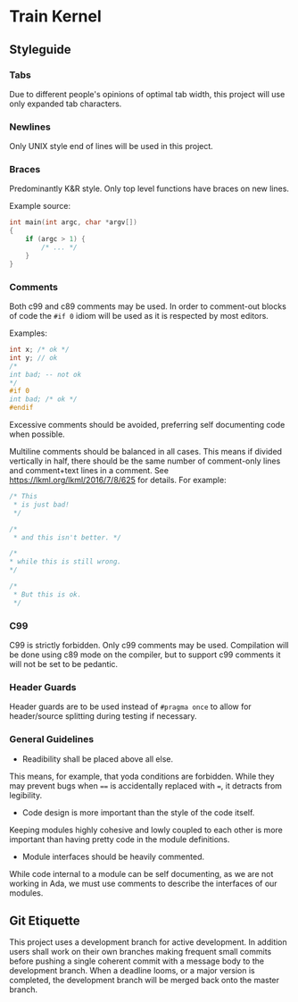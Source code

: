 # Train Kernel

## Styleguide

### Tabs

Due to different people's opinions of optimal tab width, this project will use
only expanded tab characters.

### Newlines

Only UNIX style end of lines will be used in this project.

### Braces

Predominantly K&R style. Only top level functions have braces on new lines.

Example source:

```c
int main(int argc, char *argv[])
{
    if (argc > 1) {
        /* ... */
    }
}
```

### Comments

Both c99 and c89 comments may be used. In order to comment-out blocks of code
the `#if 0` idiom will be used as it is respected by most editors.

Examples:

```c
int x; /* ok */
int y; // ok
/*
int bad; -- not ok
*/
#if 0
int bad; /* ok */
#endif
```

Excessive comments should be avoided, preferring self documenting code when
possible.

Multiline comments should be balanced in all cases. This means if divided
vertically in half, there should be the same number of comment-only lines and
comment+text lines in a comment. See https://lkml.org/lkml/2016/7/8/625 for details. For example:

```c
/* This
 * is just bad!
 */

/*
 * and this isn't better. */

/*
* while this is still wrong.
*/

/*
 * But this is ok.
 */
```

### C99

C99 is strictly forbidden. Only c99 comments may be used. Compilation will be
done using c89 mode on the compiler, but to support c99 comments it will not be
set to be pedantic.

### Header Guards

Header guards are to be used instead of `#pragma once` to allow for
header/source splitting during testing if necessary.

### General Guidelines

 - Readibility shall be placed above all else.

This means, for example, that yoda conditions are forbidden. While they may
prevent bugs when `==` is accidentally replaced with `=`, it detracts from
legibility.

 - Code design is more important than the style of the code itself.

Keeping modules highly cohesive and lowly coupled to each other is more
important than having pretty code in the module definitions.

 - Module interfaces should be heavily commented.

While code internal to a module can be self documenting, as we are not working
in Ada, we must use comments to describe the interfaces of our modules.

## Git Etiquette

This project uses a development branch for active development. In addition users
shall work on their own branches making frequent small commits before pushing a
single coherent commit with a message body to the development branch. When a
deadline looms, or a major version is completed, the development branch will be
merged back onto the master branch.

